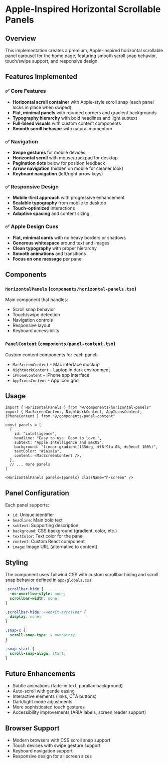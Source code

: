# Apple-Inspired Horizontal Scrollable Panels

## Overview
This implementation creates a premium, Apple-inspired horizontal scrollable panel carousel for the home page, featuring smooth scroll snap behavior, touch/swipe support, and responsive design.

## Features Implemented

### ✅ Core Features
- **Horizontal scroll container** with Apple-style scroll snap (each panel locks in place when swiped)
- **Flat, minimal panels** with rounded corners and gradient backgrounds
- **Typography hierarchy** with bold headlines and light subtext
- **Full-bleed visuals** with custom content components
- **Smooth scroll behavior** with natural momentum

### ✅ Navigation
- **Swipe gestures** for mobile devices
- **Horizontal scroll** with mouse/trackpad for desktop
- **Pagination dots** below for position feedback
- **Arrow navigation** (hidden on mobile for cleaner look)
- **Keyboard navigation** (left/right arrow keys)

### ✅ Responsive Design
- **Mobile-first approach** with progressive enhancement
- **Scalable typography** from mobile to desktop
- **Touch-optimized** interactions
- **Adaptive spacing** and content sizing

### ✅ Apple Design Cues
- **Flat, minimal cards** with no heavy borders or shadows
- **Generous whitespace** around text and images
- **Clean typography** with proper hierarchy
- **Smooth animations** and transitions
- **Focus on one message** per panel

## Components

### `HorizontalPanels` (`components/horizontal-panels.tsx`)
Main component that handles:
- Scroll snap behavior
- Touch/swipe detection
- Navigation controls
- Responsive layout
- Keyboard accessibility

### `PanelContent` (`components/panel-content.tsx`)
Custom content components for each panel:
- `MacScreenContent` - Mac interface mockup
- `NightWorkContent` - Laptop in dark environment
- `iPhoneContent` - iPhone app interface
- `AppIconsContent` - App icon grid

## Usage

```tsx
import { HorizontalPanels } from "@/components/horizontal-panels"
import { MacScreenContent, NightWorkContent, AppIconsContent, iPhoneContent } from "@/components/panel-content"

const panels = [
  {
    id: "intelligence",
    headline: "Easy to use. Easy to love.",
    subtext: "Apple Intelligence and macOS",
    background: "linear-gradient(135deg, #f8f9fa 0%, #e9ecef 100%)",
    textColor: "#1a1a1a",
    content: <MacScreenContent />,
  },
  // ... more panels
]

<HorizontalPanels panels={panels} className="h-screen" />
```

## Panel Configuration

Each panel supports:
- `id`: Unique identifier
- `headline`: Main bold text
- `subtext`: Supporting description
- `background`: CSS background (gradient, color, etc.)
- `textColor`: Text color for the panel
- `content`: Custom React component
- `image`: Image URL (alternative to content)

## Styling

The component uses Tailwind CSS with custom scrollbar hiding and scroll snap behavior defined in `app/globals.css`:

```css
.scrollbar-hide {
  -ms-overflow-style: none;
  scrollbar-width: none;
}

.scrollbar-hide::-webkit-scrollbar {
  display: none;
}

.snap-x {
  scroll-snap-type: x mandatory;
}

.snap-start {
  scroll-snap-align: start;
}
```

## Future Enhancements

- Subtle animations (fade-in text, parallax background)
- Auto-scroll with gentle easing
- Interactive elements (links, CTA buttons)
- Dark/light mode adjustments
- More sophisticated touch gestures
- Accessibility improvements (ARIA labels, screen reader support)

## Browser Support

- Modern browsers with CSS scroll snap support
- Touch devices with swipe gesture support
- Keyboard navigation support
- Responsive design for all screen sizes
